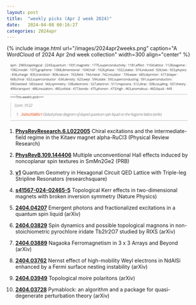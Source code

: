```yaml
---
layout: post
title:  "weekly picks (Apr 2 week 2024)"
date:   2024-04-08 00:16:27
categories: 2024apr
---
```



{% include image.html url="/images/2024apr2weeks.png" caption="A WordCloud of 2024 Apr 2nd week collection" width=300 align="center" %}

<img src="/images/2024apr2weeks-pick.png">



1. **[PhysRevResearch.6.L022005](https://link.aps.org/doi/10.1103/PhysRevResearch.6.L022005)** Chiral excitations and the intermediate-field regime in the Kitaev magnet alpha-RuCl3 (Physical Review Research)

1. **[PhysRevB.109.144406](https://link.aps.org/doi/10.1103/PhysRevB.109.144406)** Multiple unconventional Hall effects induced by noncoplanar spin textures in SmMn2Ge2 (PRB)

1. **[v1](https://www.researchsquare.com/article/rs-3979123/v1)** Quantum Geometry in Hexagonal Circuit QED Lattice with Triple-leg Stripline Resonators (researchsquare)




1. **[s41567-024-02465-5](https://www.nature.com/articles/s41567-024-02465-5)** Topological Kerr effects in two-dimensional magnets with broken inversion symmetry (Nature Physics)


1. **[2404.04207](http://arxiv.org/abs/2404.04207)** Emergent photons and fractionalized excitations in a quantum spin liquid (arXiv)

1. **[2404.03829](http://arxiv.org/abs/2404.03829)** Spin dynamics and possible topological magnons in non-stoichiometric pyrochlore iridate Tb2Ir2O7 studied by RIXS (arXiv)

1. **[2404.03889](http://arxiv.org/abs/2404.03889)** Nagaoka Ferromagnetism in 3 x 3 Arrays and Beyond (arXiv)

1. **[2404.03762](http://arxiv.org/abs/2404.03762)** Nernst effect of high-mobility Weyl electrons in NdAlSi enhanced by a Fermi surface nesting instability (arXiv)

1. **[2404.03949](http://arxiv.org/abs/2404.03949)** Topological moire polaritons (arXiv)

1. **[2404.03728](http://arxiv.org/abs/2404.03728)** Pymablock: an algorithm and a package for quasi-degenerate perturbation theory (arXiv)


